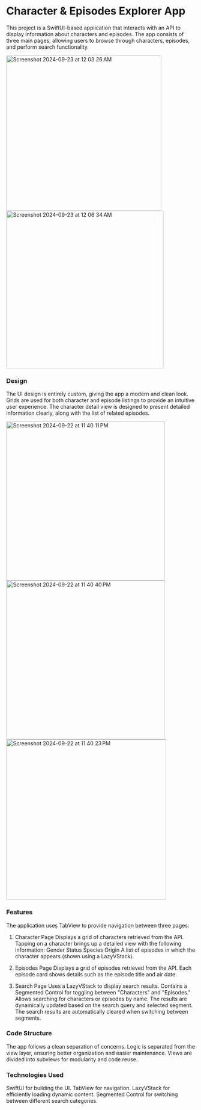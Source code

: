 # Character & Episodes Explorer App

This project is a SwiftUI-based application that interacts with an API to display information about characters and episodes. The app consists of three main pages, allowing users to browse through characters, episodes, and perform search functionality.

<img width="413" alt="Screenshot 2024-09-23 at 12 03 26 AM" src="https://github.com/user-attachments/assets/3d3d5e49-226d-4b8e-bf32-22e1246b758d">
<img width="419" alt="Screenshot 2024-09-23 at 12 06 34 AM" src="https://github.com/user-attachments/assets/eb266d40-d224-469e-af5f-5d7f6f109dda">


### Design

The UI design is entirely custom, giving the app a modern and clean look.
Grids are used for both character and episode listings to provide an intuitive user experience.
The character detail view is designed to present detailed information clearly, along with the list of related episodes.

<img width="423" alt="Screenshot 2024-09-22 at 11 40 11 PM" src="https://github.com/user-attachments/assets/5888a493-b8f0-4ebf-b2e5-44ca4231ca59">

<img width="422" alt="Screenshot 2024-09-22 at 11 40 40 PM" src="https://github.com/user-attachments/assets/d5750ae0-e7d0-4480-b7bd-3070e029d4c7">
<img width="426" alt="Screenshot 2024-09-22 at 11 40 23 PM" src="https://github.com/user-attachments/assets/47ec88db-0149-4e91-815b-f48ced5e9358">


### Features 
The application uses TabView to provide navigation between three pages:

1. Character Page
Displays a grid of characters retrieved from the API.
Tapping on a character brings up a detailed view with the following information: Gender Status Species Origin
A list of episodes in which the character appears (shown using a LazyVStack).

2. Episodes Page
Displays a grid of episodes retrieved from the API.
Each episode card shows details such as the episode title and air date.

4. Search Page
Uses a LazyVStack to display search results.
Contains a Segmented Control for toggling between "Characters" and "Episodes."
Allows searching for characters or episodes by name.
The results are dynamically updated based on the search query and selected segment.
The search results are automatically cleared when switching between segments.

### Code Structure

The app follows a clean separation of concerns.
Logic is separated from the view layer, ensuring better organization and easier maintenance.
Views are divided into subviews for modularity and code reuse.

### Technologies Used

SwiftUI for building the UI.
TabView for navigation.
LazyVStack for efficiently loading dynamic content.
Segmented Control for switching between different search categories.
